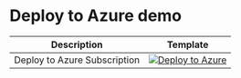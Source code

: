 # Deploy to Azure demo

| Description | Template |
|---|---|
| Deploy to Azure Subscription |[![Deploy to Azure](https://aka.ms/deploytoazurebutton)](https://portal.azure.com/#blade/Microsoft_Azure_CreateUIDef/CustomDeploymentBlade/uri/https%3A%2F%2Fraw.githubusercontent.com%2Fchrisvugrinec%2Ftest%2Fmaster%2F%2Ftest.json%2FuiFormDefinitionUri/https%3A%2F%2Fraw.githubusercontent.com%2Fchrisvugrinec%2Ftest%2Fmaster%2FuiDefinition.json)|
   